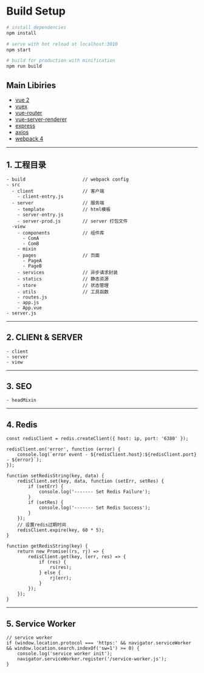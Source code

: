 
# Build Setup

``` bash
# install dependencies
npm install

# serve with hot reload at localhost:3010
npm start

# build for production with minification
npm run build
```


## Main Libiries

* [vue 2](https://cn.vuejs.org/)
* [vuex](https://vuex.vuejs.org/zh/guide/)
* [vue-router](https://router.vuejs.org/zh/)
* [vue-server-renderer](https://www.npmjs.com/package/vue-server-renderer)
* [express](http://facebook.github.io/immutable-js/)
* [axios](https://www.axios.com/)
* [webpack 4](https://webpack.github.io/)

---
## 1. 工程目录
> 
```
- build                     // webpack config
- src
  - client                  // 客户端
    - client-entry.js
  - server                  // 服务端
    - template              // html模板
    - server-entry.js
    - server-prod.js        // server 打包文件
  -view
    - components            // 组件库
      - ComA
      - ComB
    - mixin
    - pages                 // 页面
      - PageA
      - PageB
    - services              // 异步请求封装
    - statics               // 静态资源
    - store                 // 状态管理
    - utils                 // 工具函数
    - routes.js
    - app.js
    - App.vue
- server.js

```

---
## 2. CLIENt & SERVER
> 
```
- client
- server
- view
```

---
## 3. SEO
> 
```
- headMixin
```

---
## 4. Redis
> 
```
const redisClient = redis.createClient({ host: ip, port: '6380' });

redisClient.on('error', function (error) {
    console.log(`error event - ${redisClient.host}:${redisClient.port} - ${error}`); 
});

function setRedisString(key, data) {
    redisClient.set(key, data, function (setErr, setRes) { 
        if (setErr) {
            console.log('------- Set Redis Failure');
        }
        if (setRes) {
            console.log('------- Set Redis Success');
        }
    }); 
    // 设置redis过期时间
    redisClient.expire(key, 60 * 5);
}

function getRedisString(key) {
    return new Promise((rs, rj) => {
        redisClient.get(key, (err, res) => {
            if (res) {
                rs(res);
            } else {
                rj(err);
            }
        }); 
    }); 
}
```

---
## 5. Service Worker
> 
```
// service worker
if (window.location.protocol === 'https:' && navigator.serviceWorker && window.location.search.indexOf('sw=1') >= 0) {
    console.log('service worker init');
    navigator.serviceWorker.register('/service-worker.js');
}
```

